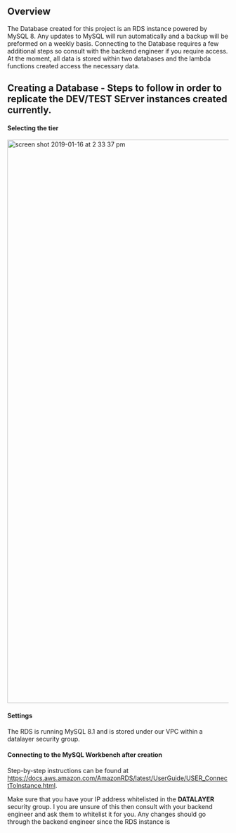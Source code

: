 ## Overview

The Database created for this project is an RDS instance powered by MySQL 8. Any updates to MySQL will run automatically and a backup will be preformed on a weekly basis. Connecting to the Database requires a few additional steps so consult with the backend engineer if you require access. At the moment, all data is stored within two databases and the lambda functions created access the necessary data.

## Creating a Database - Steps to follow in order to replicate the DEV/TEST SErver instances created currently.

#### Selecting the tier
<img width="1280" alt="screen shot 2019-01-16 at 2 33 37 pm" src="https://user-images.githubusercontent.com/20977403/51273911-d70ba280-199b-11e9-8e24-8777da820fd2.png">

#### Settings
The RDS is running MySQL 8.1 and is stored under our VPC within a datalayer security group.

#### Connecting to the MySQL Workbench after creation

Step-by-step instructions can be found at https://docs.aws.amazon.com/AmazonRDS/latest/UserGuide/USER_ConnectToInstance.html. 

Make sure that you have your IP address whitelisted in the **DATALAYER** security group. I you are unsure of this then consult with your backend engineer and ask them to whitelist it for you. Any changes should go through the backend engineer since the RDS instance is 

